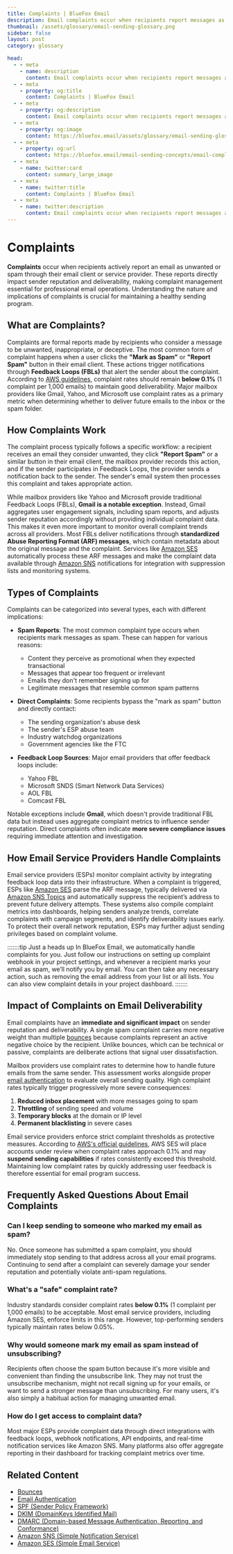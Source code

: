 ```yaml
---
title: Complaints | BlueFox Email
description: Email complaints occur when recipients report messages as spam, triggering feedback loops and potentially damaging sender reputation if not properly managed.
thumbnail: /assets/glossary/email-sending-glossary.png
sidebar: false
layout: post
category: glossary

head:
  - - meta
    - name: description
      content: Email complaints occur when recipients report messages as spam, triggering feedback loops and potentially damaging sender reputation if not properly managed.
  - - meta
    - property: og:title
      content: Complaints | BlueFox Email
  - - meta
    - property: og:description
      content: Email complaints occur when recipients report messages as spam, triggering feedback loops and potentially damaging sender reputation if not properly managed.
  - - meta
    - property: og:image
      content: https://bluefox.email/assets/glossary/email-sending-glossary.png
  - - meta
    - property: og:url
      content: https://bluefox.email/email-sending-concepts/email-complaints
  - - meta
    - name: twitter:card
      content: summary_large_image
  - - meta
    - name: twitter:title
      content: Complaints | BlueFox Email
  - - meta
    - name: twitter:description
      content: Email complaints occur when recipients report messages as spam, triggering feedback loops and potentially damaging sender reputation if not properly managed.
---
```

<GlossaryNavigation/>

# Complaints

**Complaints** occur when recipients actively report an email as unwanted or spam through their email client or service provider. These reports directly impact sender reputation and deliverability, making complaint management essential for professional email operations. Understanding the nature and implications of complaints is crucial for maintaining a healthy sending program.

## What are Complaints?

Complaints are formal reports made by recipients who consider a message to be unwanted, inappropriate, or deceptive. The most common form of complaint happens when a user clicks the **"Mark as Spam"** or **"Report Spam"** button in their email client. These actions trigger notifications through **Feedback Loops (FBLs)** that alert the sender about the complaint. According to [AWS guidelines](https://docs.aws.amazon.com/ses/latest/dg/reputationdashboardmessages.html#calculate-complaint), complaint rates should remain **below 0.1%** (1 complaint per 1,000 emails) to maintain good deliverability. Major mailbox providers like Gmail, Yahoo, and Microsoft use complaint rates as a primary metric when determining whether to deliver future emails to the inbox or the spam folder.

## How Complaints Work

The complaint process typically follows a specific workflow: a recipient receives an email they consider unwanted, they click **"Report Spam"** or a similar button in their email client, the mailbox provider records this action, and if the sender participates in Feedback Loops, the provider sends a notification back to the sender. The sender's email system then processes this complaint and takes appropriate action.

While mailbox providers like Yahoo and Microsoft provide traditional Feedback Loops (FBLs), **Gmail is a notable exception**. Instead, Gmail aggregates user engagement signals, including spam reports, and adjusts sender reputation accordingly without providing individual complaint data. This makes it even more important to monitor overall complaint trends across all providers. Most FBLs deliver notifications through **standardized Abuse Reporting Format (ARF) messages**, which contain metadata about the original message and the complaint. Services like [Amazon SES](/aws-concepts/ses) automatically process these ARF messages and make the complaint data available through [Amazon SNS](/aws-concepts/sns) notifications for integration with suppression lists and monitoring systems.

## Types of Complaints

Complaints can be categorized into several types, each with different implications:

- **Spam Reports**: The most common complaint type occurs when recipients mark messages as spam. These can happen for various reasons:

  - Content they perceive as promotional when they expected transactional
  - Messages that appear too frequent or irrelevant
  - Emails they don't remember signing up for
  - Legitimate messages that resemble common spam patterns

- **Direct Complaints**: Some recipients bypass the "mark as spam" button and directly contact:

  - The sending organization's abuse desk
  - The sender's ESP abuse team
  - Industry watchdog organizations
  - Government agencies like the FTC

- **Feedback Loop Sources**: Major email providers that offer feedback loops include:
  - Yahoo FBL
  - Microsoft SNDS (Smart Network Data Services)
  - AOL FBL
  - Comcast FBL

Notable exceptions include **Gmail**, which doesn't provide traditional FBL data but instead uses aggregate complaint metrics to influence sender reputation. Direct complaints often indicate **more severe compliance issues** requiring immediate attention and investigation.

## How Email Service Providers Handle Complaints

Email service providers (ESPs) monitor complaint activity by integrating feedback loop data into their infrastructure. When a complaint is triggered, ESPs like [Amazon SES](/aws-concepts/ses.md) parse the ARF message, typically delivered via [Amazon SNS Topics](/aws-concepts/sns-topics.md) and automatically suppress the recipient’s address to prevent future delivery attempts. These systems also compile complaint metrics into dashboards, helping senders analyze trends, correlate complaints with campaign segments, and identify deliverability issues early. To protect their overall network reputation, ESPs may further adjust sending privileges based on complaint volume.

:::::::tip Just a heads up
In BlueFox Email, we automatically handle complaints for you. Just follow our instructions on setting up complaint webhook in your project settings, and whenever a recipient marks your email as spam, we’ll notify you by email. You can then take any necessary action, such as removing the email address from your list or all lists. You can also view complaint details in your project dashboard.
:::::::

## Impact of Complaints on Email Deliverability

Email complaints have an **immediate and significant impact** on sender reputation and deliverability. A single spam complaint carries more negative weight than multiple [bounces](/email-sending-concepts/bounces) because complaints represent an active negative choice by the recipient. Unlike bounces, which can be technical or passive, complaints are deliberate actions that signal user dissatisfaction.

Mailbox providers use complaint rates to determine how to handle future emails from the same sender. This assessment works alongside proper [email authentication](/email-sending-concepts/email-authentication) to evaluate overall sending quality. High complaint rates typically trigger progressively more severe consequences:

1. **Reduced inbox placement** with more messages going to spam
2. **Throttling** of sending speed and volume
3. **Temporary blocks** at the domain or IP level
4. **Permanent blacklisting** in severe cases

Email service providers enforce strict complaint thresholds as protective measures. According to [AWS's official guidelines](https://docs.aws.amazon.com/ses/latest/dg/reputationdashboardmessages.html#calculate-complaint), AWS SES will place accounts under review when complaint rates approach 0.1% and may **suspend sending capabilities** if rates consistently exceed this threshold. Maintaining low complaint rates by quickly addressing user feedback is therefore essential for email program success.

## Frequently Asked Questions About Email Complaints

### Can I keep sending to someone who marked my email as spam?

No. Once someone has submitted a spam complaint, you should immediately stop sending to that address across all your email programs. Continuing to send after a complaint can severely damage your sender reputation and potentially violate anti-spam regulations.

### What's a "safe" complaint rate?

Industry standards consider complaint rates **below 0.1%** (1 complaint per 1,000 emails) to be acceptable. Most email service providers, including Amazon SES, enforce limits in this range. However, top-performing senders typically maintain rates below 0.05%.

### Why would someone mark my email as spam instead of unsubscribing?

Recipients often choose the spam button because it's more visible and convenient than finding the unsubscribe link. They may not trust the unsubscribe mechanism, might not recall signing up for your emails, or want to send a stronger message than unsubscribing. For many users, it's also simply a habitual action for managing unwanted email.

### How do I get access to complaint data?

Most major ESPs provide complaint data through direct integrations with feedback loops, webhook notifications, API endpoints, and real-time notification services like Amazon SNS. Many platforms also offer aggregate reporting in their dashboard for tracking complaint metrics over time.

## Related Content

- [Bounces](/email-sending-concepts/bounces)
- [Email Authentication](/email-sending-concepts/email-authentication)
- [SPF (Sender Policy Framework)](/email-sending-concepts/spf)
- [DKIM (DomainKeys Identified Mail)](/email-sending-concepts/dkim)
- [DMARC (Domain-based Message Authentication, Reporting, and Conformance)](/email-sending-concepts/dmarc)
- [Amazon SNS (Simple Notification Service)](/aws-concepts/sns)
- [Amazon SES (Simple Email Service)](/aws-concepts/ses)

<GlossaryCTA />

